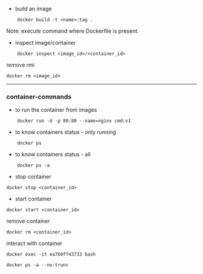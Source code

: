 - build an image
```
    docker build -t <name>:tag .

```
Note: execute command where Dockerfile is present.

- inspect image/container

```
    docker inspect <image_id>/<container_id>

```

remove rmi 

```
docker rm <image_id>

```

---
### container-commands

- to run the container from images
```
    docker run -d -p 80:80 --name=nginx cmd:v1

```

- to know containers status - only running
```
    docker ps
```

- to know containers status - all
```
    docker ps -a
```

- stop container

```
docker stop <container_id>

```

- start container

```
docker start <container_id>

```

remove container 

```
docker rm <container_id>

```

interact with container
```
docker exec -it ea760ff43733 bash

```

```
docker ps -a --no-trunc
```